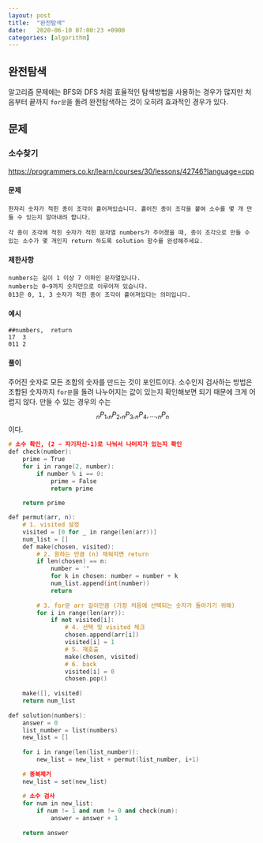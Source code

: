 ```yaml
---
layout: post
title:  "완전탐색"
date:   2020-06-10 07:00:23 +0900
categories: [algorithm]
---
```


## 완전탐색

알고리즘 문제에는 BFS와 DFS 처럼 효율적인 탐색방법을 사용하는 경우가 많지만 처음부터 끝까지 `for문`을 돌려 완전탐색하는 것이 오히려 효과적인 경우가 있다. 



## 문제

### 소수찾기

https://programmers.co.kr/learn/courses/30/lessons/42746?language=cpp

#### 문제

```text
한자리 숫자가 적힌 종이 조각이 흩어져있습니다. 흩어진 종이 조각을 붙여 소수를 몇 개 만들 수 있는지 알아내려 합니다.

각 종이 조각에 적힌 숫자가 적힌 문자열 numbers가 주어졌을 때, 종이 조각으로 만들 수 있는 소수가 몇 개인지 return 하도록 solution 함수를 완성해주세요.
```

#### 제한사항

```
numbers는 길이 1 이상 7 이하인 문자열입니다.
numbers는 0~9까지 숫자만으로 이루어져 있습니다.
013은 0, 1, 3 숫자가 적힌 종이 조각이 흩어져있다는 의미입니다.
```

#### 예시

```
##numbers,	return
17	3
011	2
```

#### 풀이

주어진 숫자로 모든 조합의 숫자를 만드는 것이 포인트이다. 소수인지 검사하는 방법은 조합된 숫자까지 `for문`을 돌려 나누어지는 값이 있는지 확인해보면 되기 때문에 크게 어렵지 않다. 만들 수 있는 경우의 수는 $$_{n}P_{1}, _{n}P_{2}, _{n}P_{3}, _{n}P_{4}, ..., _{n}P_{n}$$ 이다. 

```c++
# 소수 확인, (2 ~ 자기자신-1)로 나눠서 나머지가 있는지 확인
def check(number):
    prime = True
    for i in range(2, number):
        if number % i == 0: 
            prime = False
            return prime
            
    return prime

def permut(arr, n):
    # 1. visited 설정
    visited = [0 for _ in range(len(arr))]
    num_list = []
    def make(chosen, visited):
        # 2. 원하는 만큼 (n) 채워지면 return
        if len(chosen) == n:
            number = ''
            for k in chosen: number = number + k
            num_list.append(int(number))
            return
        
        # 3. for문 arr 길이만큼 (가장 처음에 선택되는 숫자가 돌아가기 위해)
        for i in range(len(arr)):
            if not visited[i]:
                # 4. 선택 및 visited 체크
                chosen.append(arr[i])
                visited[i] = 1
                # 5. 재호출
                make(chosen, visited)
                # 6. back
                visited[i] = 0
                chosen.pop()
                
    make([], visited)
    return num_list
                
def solution(numbers):
    answer = 0
    list_number = list(numbers)
    new_list = []
    
    for i in range(len(list_number)):
        new_list = new_list + permut(list_number, i+1)
        
    # 중복제거
    new_list = set(new_list)
    
    # 소수 검사
    for num in new_list:
        if num != 1 and num != 0 and check(num):
            answer = answer + 1
    
    return answer
```

